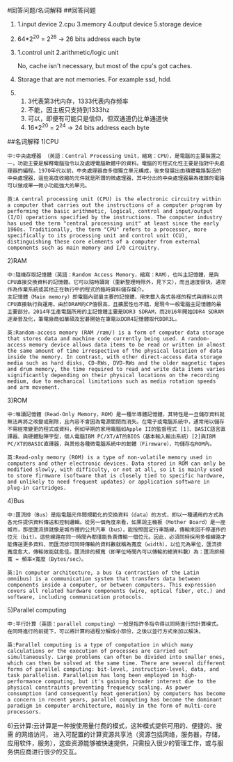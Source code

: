 #回答问题/名词解释
##回答问题

1)  1.input device
    2.cpu
    3.memory
    4.output device
    5.storage device

2)  64*2<sup>20</sup> = 2<sup>26</sup> -> 26 bits address each byte

3)  1.control unit
    2.arithmetic/logic unit

    No, cache isn't necessary, but most of the cpu's got caches.

4)  Storage that are not memories. For example ssd, hdd.

7)  1. 3代表第3代内存，1333代表内存频率
    2. 不能，因主板只支持到1333hz
    3. 可以，即便有可能只是信仰，但双通道仍比单通道快
    4. 16*2<sup>20</sup> = 2<sup>24</sup> -> 24 bits address each byte

##名词解释
1)CPU

    中:中央處理器 （英語：Central Processing Unit，縮寫：CPU），是電腦的主要裝置之一，功能主要是解釋電腦指令以及處理電腦軟體中的資料。電腦的可程式化性主要是指對中央處理器的編程。1970年代以前，中央處理器由多個獨立單元構成，後來發展出由積體電路製造的中央處理器，這些高度收縮的元件就是所謂的微處理器，其中分出的中央處理器最為複雜的電路可以做成單一微小功能強大的單元。

    英:A central processing unit (CPU) is the electronic circuitry within a computer that carries out the instructions of a computer program by performing the basic arithmetic, logical, control and input/output (I/O) operations specified by the instructions. The computer industry has used the term "central processing unit" at least since the early 1960s. Traditionally, the term "CPU" refers to a processor, more specifically to its processing unit and control unit (CU), distinguishing these core elements of a computer from external components such as main memory and I/O circuitry.

2)RAM

    中:隨機存取記憶體（英語：Random Access Memory，縮寫：RAM），也叫主記憶體，是與CPU直接交換資料的記憶體。它可以隨時讀寫（重新整理時除外，見下文），而且速度很快，通常作為作業系統或其他正在執行中的程式的臨時資料儲存媒介。
    主記憶體（Main memory）即電腦內部最主要的記憶體，用來載入各式各樣的程式與資料以供CPU直接執行與運用。由於DRAM的CP值很高，且擴展性也不錯，是現今一般電腦主記憶體的最主要部分。2014年生產電腦所用的主記憶體主要是DDR3 SDRAM，而2016年開始DDR4 SDRAM逐漸普及化，筆電廠商如華碩及宏碁開始在筆電以DDR4記憶體取代DDR3L。

    英:Random-access memory (RAM /ræm/) is a form of computer data storage that stores data and machine code currently being used. A random-access memory device allows data items to be read or written in almost the same amount of time irrespective of the physical location of data inside the memory. In contrast, with other direct-access data storage media such as hard disks, CD-RWs, DVD-RWs and the older magnetic tapes and drum memory, the time required to read and write data items varies significantly depending on their physical locations on the recording medium, due to mechanical limitations such as media rotation speeds and arm movement.

3)ROM

    中:唯讀記憶體（Read-Only Memory，ROM）是一種半導體記憶體，其特性是一旦儲存資料就無法再將之改變或刪除，且內容不會因為電源關閉而消失。在電子或電腦系統中，通常用以儲存不需經常變更的程式或資料，例如早期的家用電腦如Apple II的監督程式 [1]、BASIC語言直譯器、與硬體點陣字型，個人電腦IBM PC/XT/AT的BIOS（基本輸入輸出系統）[2]與IBM PC/XT的BASIC直譯器，與其他各種微電腦系統中的韌體（Firmware），均儲存在ROM內。

    英:Read-only memory (ROM) is a type of non-volatile memory used in computers and other electronic devices. Data stored in ROM can only be modified slowly, with difficulty, or not at all, so it is mainly used to store firmware (software that is closely tied to specific hardware, and unlikely to need frequent updates) or application software in plug-in cartridges.

4)Bus

    中:匯流排（Bus）是指電腦元件間規範化的交換資料（data）的方式，即以一種通用的方式為各元件提供資料傳送和控制邏輯。從另一個角度來看，如果說主機板（Mother Board）是一座城市，那麼匯流排就像是城市裡的公共汽車（bus），能按照固定行車路線，傳輸來回不停運作的位元（bit）。這些線路在同一時間內都僅能負責傳輸一個位元。因此，必須同時採用多條線路才能傳送更多資料，而匯流排可同時傳輸的資料數就稱為寬度（width），以位元為單位，匯流排寬度愈大，傳輸效能就愈佳。匯流排的頻寬（即單位時間內可以傳輸的總資料數）為：匯流排頻寬 = 頻率×寬度（Bytes/sec）。

    英:In computer architecture, a bus (a contraction of the Latin omnibus) is a communication system that transfers data between components inside a computer, or between computers. This expression covers all related hardware components (wire, optical fiber, etc.) and software, including communication protocols.

5)Parallel computing

    中:平行計算（英語：parallel computing）一般是指許多指令得以同時進行的計算模式。在同時進行的前提下，可以將計算的過程分解成小部份，之後以並行方式來加以解決。
    
    英:Parallel computing is a type of computation in which many calculations or the execution of processes are carried out simultaneously. Large problems can often be divided into smaller ones, which can then be solved at the same time. There are several different forms of parallel computing: bit-level, instruction-level, data, and task parallelism. Parallelism has long been employed in high-performance computing, but it's gaining broader interest due to the physical constraints preventing frequency scaling. As power consumption (and consequently heat generation) by computers has become a concern in recent years, parallel computing has become the dominant paradigm in computer architecture, mainly in the form of multi-core processors.

6)云计算:云计算是一种按使用量付费的模式，这种模式提供可用的、便捷的、按需
        的网络访问， 进入可配置的计算资源共享池（资源包括网络，服务器，存储，应用软件，服务），这些资源能够被快速提供，只需投入很少的管理工作，或与服务供应商进行很少的交互。